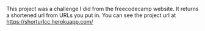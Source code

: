 This project was a challenge I did from the freecodecamp website. It returns a shortened url from URLs you put in.
You can see the project url at https://shorturlcc.herokuapp.com/  

